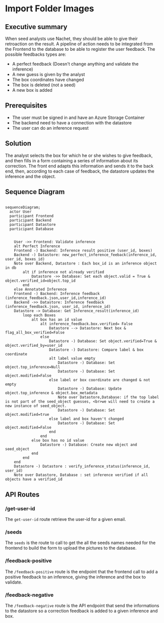 # Import Folder Images

## Executive summary

When seed analysts use Nachet, they should be able to give their retroaction on
the result. A pipeline of action needs to be integrated from the Frontend to the
database to be able to register the user feedback. The possible feedbacks types
are:

- A perfect feedback (Doesn't change anything and validate the inference)
- A new guess is given by the analyst
- The box coordinates have changed
- The box is deleted (not a seed)
- A new box is added

## Prerequisites

- The user must be signed in and have an Azure Storage Container
- The backend need to have a connection with the datastore
- The user can do an inference request

## Solution

The analyst selects the box for which he or she wishes to give feedback, and
then fills in a form containing a series of information about its correction.
The front end adapts this information and sends it to the back end, then,
according to each case of feedback, the datastore updates the inference and the
object.

## Sequence Diagram

``` mermaid

sequenceDiagram;
  actor User
  participant Frontend
  participant Backend
  participant Datastore
  participant Database
  

    User ->> Frontend: Validate inference
    alt Perfect Inference
    Frontend -) Backend: Inference result positive (user_id, boxes)
    Backend -) Datastore: new_perfect_inference_feeback(inference_id, user_id, boxes_id)
    Note over Backend, Datastore : Each box_id is an inference object in db
        alt if inference not already verified
            Datastore ->> Database: Set each object.valid = True & object.verified_id=object.top_id
        end
    else Annotated Inference
    Frontend -) Backend: Inference feedback (inference_feedback.json,user_id,inference_id)
    Backend ->> Datastore: Inference feedback (inference_feedback.json, user_id, inference_id)
    Datastore -> Database: Get Inference_result(inference_id)
        loop each Boxes
            alt box has an id value
                alt inference_feedback.box.verified= False
                    Datastore --> Datastore: Next box & flag_all_box_verified=False
                else
                    Datastore -) Database: Set object.verified=True & object.verified_by=user_id
                    Datastore -) Datastore: Compare label & box coordinate
                    alt label value empty
                        Datastore -) Database: Set object.top_inference=Null
                        Datastore -) Database: Set object.modified=False                   
                    else label or box coordinate are changed & not empty
                        Datastore -) Database: Update object.top_inference & object.box_metadata
                        Note over Datastore,Database: if the top label is not part of the seed_object guesses, <br>we will need to create a new instance of seed_object.
                        Datastore -) Database: Set object.modified=true
                    else label and box haven't changed
                        Datastore -) Database: Set object.modified=False
                    end
                end
            else box has no id value
                Datastore -) Database: Create new object and seed_object
            end
        end
    end
    Datastore -) Datastore : verify_inference_status(inference_id, user_id)
    Note over Datastore, Database : set inference verified if all objects have a verified_id

```

## API Routes

### /get-user-id

The `get-user-id` route retrieve the user-id for a given email.

### /seeds

The `seeds` is the route to call to get the all the seeds names needed for the
frontend to build the form to upload the pictures to the database.

### /feedback-positive

The `/feedback-positive` route is the endpoint that the frontend call to add a
positive feedback to an inference, giving the inference and the box to validate.

### /feedback-negative

The `/feedback-negative` route is the API endpoint that send the informations to
the datastore so a correction feedback is added to a given inference and box.
